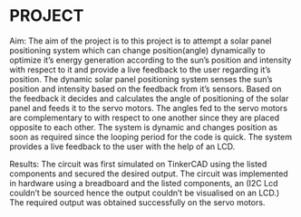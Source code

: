 # PROJECT
 Aim:
The aim of the project is to this project is to attempt a solar panel positioning system which can change position(angle) dynamically to optimize it’s energy generation according to the sun’s position and intensity with respect to it and provide a live feedback to the user regarding it’s position.
The dynamic solar panel positioning system senses the sun’s position and intensity based on the feedback from it’s sensors. Based on the feedback it decides and calculates the angle of positioning of the solar panel and feeds it to the servo motors. The angles fed to the servo motors are complementary to with respect to one another since they are placed opposite to each other. The system is dynamic and changes position as soon as required since the looping period for the code is quick. The system provides a live feedback to the user with the help of an LCD.

Results: 
The circuit was first simulated on TinkerCAD using the listed components and secured the desired output. The circuit was implemented in hardware using a breadboard and the listed components, an (I2C Lcd couldn’t be sourced hence the output couldn’t be visualised on an LCD.) The required output was obtained successfully on the servo motors.
